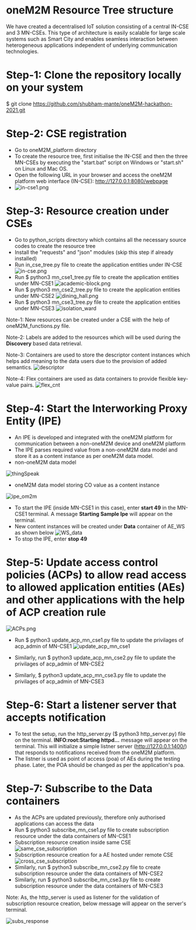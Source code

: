 # oneM2M Resource Tree structure
We have created a decentralised IoT solution consisting of a central IN-CSE and 3 MN-CSEs. This type of architecture is easily scalable for large scale systems
such as Smart City and enables seamless interaction between heterogeneous applications independent of underlying communication technologies.

# Step-1: Clone the repository locally on your system
$ git clone https://github.com/shubham-mante/oneM2M-hackathon-2021.git

# Step-2: CSE registration 
* Go to oneM2M_platform directory
* To create the resource tree, first initialise the IN-CSE and then the three MN-CSEs by executing the "start.bat" script on Windows or "start.sh" on Linux and Mac OS. 
* Open the following URL in your browser and access the oneM2M platform web interface (IN-CSE): http://127.0.0.1:8080/webpage 
* ![in-cse1.png](https://github.com/shubham-mante/oneM2M-hackathon-2021/blob/main/Diagrams/in-cse1.png)

# Step-3: Resource creation under CSEs
* Go to python_scripts directory which contains all the necessary source codes to create the resource tree
* Install the "requests" and "json" modules (skip this step if already installed)
* Run in_cse_tree.py file to create the application entities under IN-CSE
![in-cse.png](https://github.com/shubham-mante/oneM2M-hackathon-2021/blob/main/Diagrams/in-cse.png)
* Run $ python3 mn_cse1_tree.py file to create the application entities under MN-CSE1
![academic-block.png](https://github.com/shubham-mante/oneM2M-hackathon-2021/blob/main/Diagrams/academic_block.png)
* Run $ python3 mn_cse2_tree.py file to create the application entities under MN-CSE2
![dining_hall.png](https://github.com/shubham-mante/oneM2M-hackathon-2021/blob/main/Diagrams/dining_hall.png)
* Run $ python3 mn_cse3_tree.py file to create the application entities under MN-CSE3
![isolation_ward](https://github.com/shubham-mante/oneM2M-hackathon-2021/blob/main/Diagrams/isolation_ward.png)


Note-1: New resources can be created under a CSE with the help of oneM2M_functions.py file.

Note-2: Labels are added to the resources which will be used during the **Discovery** based data retrieval.

Note-3: Containers are used to store the descriptor content instances which helps add meaning to the data users due to the provision of added semantics.
![descriptor](https://github.com/shubham-mante/oneM2M-hackathon-2021/blob/main/Diagrams/descriptor.png)

Note-4: Flex containers are used as data containers to provide flexible key-value pairs. 
![flex_cnt](https://github.com/shubham-mante/oneM2M-hackathon-2021/blob/main/Diagrams/flex_cnt.png)

# Step-4: Start the Interworking Proxy Entity (IPE)
* An IPE is developed and integrated with the oneM2M platform for communication between a non-oneM2M device and oneM2M platform
* The IPE parses required value from a non-oneM2M data model and store it as a content instance as per oneM2M data model.
* non-oneM2M data model

![thingSpeak](https://github.com/shubham-mante/oneM2M-hackathon-2021/blob/main/Diagrams/thingSpeak.png)
* oneM2M data model storing CO value as a content instance

![ipe_om2m](https://github.com/shubham-mante/oneM2M-hackathon-2021/blob/main/Diagrams/ipe_om2m.png)
* To start the IPE (inside MN-CSE1 in this case), enter **start 49** in the MN-CSE1 terminal. A message **Starting Sample Ipe** will appear on the terminal.
* New content instances will be created under **Data** container of AE_WS as shown below
![WS_data](https://github.com/shubham-mante/oneM2M-hackathon-2021/blob/main/Diagrams/WS_data.png)
* To stop the IPE, enter **stop 49**
 
# Step-5: Update access control policies (ACPs) to allow read access to allowed application entities (AEs) and other applications with the help of ACP creation rule
![ACPs.png](https://github.com/shubham-mante/oneM2M-hackathon-2021/blob/main/Diagrams/ACPs.png)

* Run $ python3 update_acp_mn_cse1.py file to update the privilages of acp_admin of MN-CSE1
![update_acp_mn_cse1](https://github.com/shubham-mante/oneM2M-hackathon-2021/blob/main/Diagrams/update_acp_mn_cse1.png)

* Similarly, run $ python3 update_acp_mn_cse2.py file to update the privilages of acp_admin of MN-CSE2
* Similarly,  $ python3 update_acp_mn_cse3.py file to update the privilages of acp_admin of MN-CSE3

# Step-6: Start a listener server that accepts notification
* To test the setup, run the http_server.py ($ python3 http_server.py) file on the terminal. **INFO:root:Starting httpd...** message will appear on the terminal. This will initialize a simple listner server (http://127.0.0.1:1400/) that responds to notifications received from the oneM2M platform. 
* The listner is used as point of access (poa) of AEs during the testing phase. Later, the POA should be changed as per the application's poa.

# Step-7: Subscribe to the Data containers
* As the ACPs are updated previously, therefore only authorised applications can access the data
* Run $ python3 subscribe_mn_cse1.py file to create subscription resource under the data containers of MN-CSE1
* Subscription resource creation inside same CSE
![same_cse_subscription](https://github.com/shubham-mante/oneM2M-hackathon-2021/blob/main/Diagrams/cross_cse_subscription.png)
* Subscription resource creation for a AE hosted under remote CSE
![cross_cse_subscription](https://github.com/shubham-mante/oneM2M-hackathon-2021/blob/main/Diagrams/cross_cse_subscription.png)
* Similarly, run $ python3 subscribe_mn_cse2.py file to create subscription resource under the data containers of MN-CSE2
* Similarly, run $ python3 subscribe_mn_cse3.py file to create subscription resource under the data containers of MN-CSE3

Note: As, the http_server is used as listener for the validation of subscription resource creation, below message will appear on the server's terminal.

![subs_response](https://github.com/shubham-mante/oneM2M-hackathon-2021/blob/main/Diagrams/subs_response.png)
